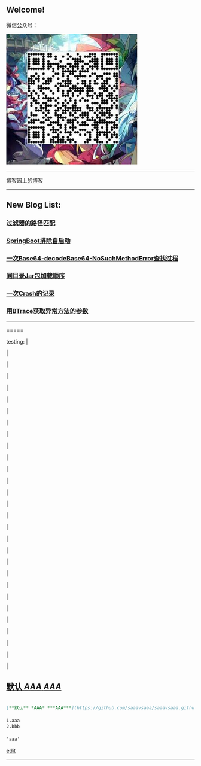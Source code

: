 ## Welcome!    

微信公众号：

![Image](/ppp/20170902204445.jpg)

-----

[博客园上的博客](http://www.cnblogs.com/saaav)

-----
New Blog List:
-----

### [过滤器的路径匹配](https://saaavsaaa.github.io/aaa/FilterRegistrationBean-And-InterceptorRegistry-Check-Path.html)
### [SpringBoot排除自启动](https://saaavsaaa.github.io/aaa/Spring-Boot-Exclude.html)
### [一次Base64-decodeBase64-NoSuchMethodError查找过程](https://saaavsaaa.github.io/aaa/NoSuchMethodError-Base64-decodeBase64.html)
### [同目录Jar包加载顺序](https://saaavsaaa.github.io/aaa/Java_Class_Path.html)
### [一次Crash的记录](https://saaavsaaa.github.io/aaa/In-GC-Crash.html)
### [用BTrace获取异常方法的参数](https://saaavsaaa.github.io/aaa/BTrace_Error_Args.html)

-----

=====

testing:
 |
 
 |
 
 |
 
 |
 
 |
 
 |
 
 |
 
 |
 
 |
 
 |
 
 |
 
 |
 
 |
 
 |
 
 |
 
 |
 
 |
 
 |
 
 |
 
 |
 
 |
 
 |
 
 |
 
 |
 
 |
 
 |
 
 |
 
 |
 
 |
 
 
 
## [**默认** *AAA* ***AAA***](/aaa/aaa.md)
```markdown

[**默认** *AAA* ***AAA***](https://github.com/saaavsaaa/saaavsaaa.github.io/aaa/aaa.md)

1.aaa
2.bbb

'aaa'
```

[edit](https://github.com/saaavsaaa/saaavsaaa.github.io/edit/master/README.md)


-----
